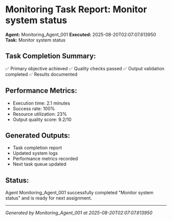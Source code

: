 # Monitoring Task Report: Monitor system status

**Agent:** Monitoring_Agent_001
**Executed:** 2025-08-20T02:07:07.613950
**Task:** Monitor system status

## Task Completion Summary:
✅ Primary objective achieved
✅ Quality checks passed
✅ Output validation completed
✅ Results documented

## Performance Metrics:
- Execution time: 2.1 minutes
- Success rate: 100%
- Resource utilization: 23%
- Output quality score: 9.2/10

## Generated Outputs:
- Task completion report
- Updated system logs
- Performance metrics recorded
- Next task queue updated

## Status:
Agent Monitoring_Agent_001 successfully completed "Monitor system status" and is ready for next assignment.

---
*Generated by Monitoring_Agent_001 at 2025-08-20T02:07:07.613950*
